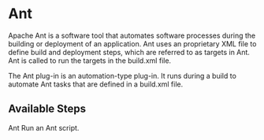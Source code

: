 
Ant
===

Apache Ant is a software tool that automates software processes during the building or deployment of an application. Ant uses an proprietary XML file to define build and deployment steps, which are referred to as targets in Ant. Ant is called to run the targets in the build.xml file.

The Ant plug-in is an automation-type plug-in. It runs during a build to automate Ant tasks that are defined in a build.xml file.


Available Steps
---------------

Ant Run an Ant script.


